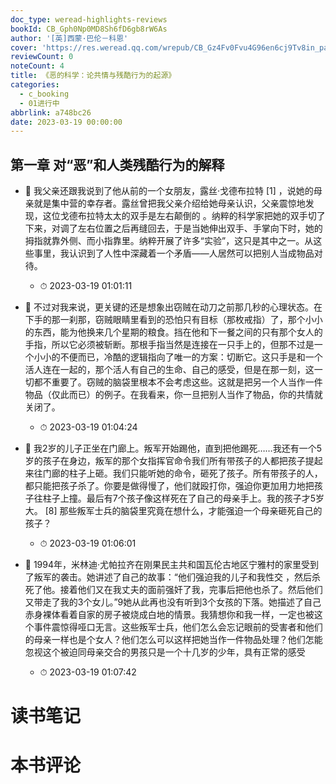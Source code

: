 ```yaml
---
doc_type: weread-highlights-reviews
bookId: CB_Gph0Np0MD8Sh6fD6gb8rW6As
author: '[英]西蒙·巴伦－科恩'
cover: 'https://res.weread.qq.com/wrepub/CB_Gz4Fv0Fvu4G96en6cj9Tv8in_parsecover'
reviewCount: 0
noteCount: 4
title: 《恶的科学：论共情与残酷行为的起源》
categories:
  - c_booking
  - 01进行中
abbrlink: a748bc26
date: 2023-03-19 00:00:00
---
```



## 第一章 对“恶”和人类残酷行为的解释


- 📌 我父亲还跟我说到了他从前的一个女朋友，露丝·戈德布拉特 [1] ，说她的母亲就是集中营的幸存者。露丝曾把我父亲介绍给她母亲认识，父亲震惊地发现，这位戈德布拉特太太的双手是左右颠倒的 。纳粹的科学家把她的双手切了下来，对调了左右位置之后再缝回去，于是当她伸出双手、手掌向下时，她的拇指就靠外侧、而小指靠里。纳粹开展了许多“实验”，这只是其中之一。从这些事里，我认识到了人性中深藏着一个矛盾——人居然可以把别人当成物品对待。 
    - ⏱ 2023-03-19 01:01:11 

- 📌 不过对我来说，更关键的还是想象出窃贼在动刀之前那几秒的心理状态。在下手的那一刹那，窃贼眼睛里看到的恐怕只有目标（那枚戒指）了，那个小小的东西，能为他换来几个星期的粮食。挡在他和下一餐之间的只有那个女人的手指，所以它必须被斩断。那根手指当然是连接在一只手上的，但那不过是一个小小的不便而已，冷酷的逻辑指向了唯一的方案：切断它。这只手是和一个活人连在一起的，那个活人有自己的生命、自己的感受，但是在那一刻，这一切都不重要了。窃贼的脑袋里根本不会考虑这些。这就是把另一个人当作一件物品（仅此而已）的例子。在我看来，你一旦把别人当作了物品，你的共情就关闭了。 
    - ⏱ 2023-03-19 01:04:24 

- 📌 我2岁的儿子正坐在门廊上。叛军开始踢他，直到把他踢死……我还有一个5岁的孩子在身边，叛军的那个女指挥官命令我们所有带孩子的人都把孩子提起来往门廊的柱子上砸。我们只能听她的命令，砸死了孩子。所有带孩子的人，都只能把孩子杀了。你要是做得慢了，他们就殴打你，强迫你更加用力地把孩子往柱子上撞。最后有7个孩子像这样死在了自己的母亲手上。我的孩子才5岁大。 [8] 那些叛军士兵的脑袋里究竟在想什么，才能强迫一个母亲砸死自己的孩子？ 
    - ⏱ 2023-03-19 01:06:01 

- 📌 1994年，米林迪·尤帕拉齐在刚果民主共和国瓦伦古地区宁雅村的家里受到了叛军的袭击。她讲述了自己的故事：“他们强迫我的儿子和我性交 ，然后杀死了他。接着他们又在我丈夫的面前强奸了我，完事后把他也杀了。然后他们又带走了我的3个女儿。”9她从此再也没有听到3个女孩的下落。她描述了自己赤身裸体看着自家的房子被烧成白地的情景。我猜想你和我一样，一定也被这个事件震惊得哑口无言。这些叛军士兵，他们怎么会忘记眼前的受害者和他们的母亲一样也是个女人？他们怎么可以这样把她当作一件物品处理？他们怎能忽视这个被迫同母亲交合的男孩只是一个十几岁的少年，具有正常的感受 
    - ⏱ 2023-03-19 01:07:42 

# 读书笔记


# 本书评论
